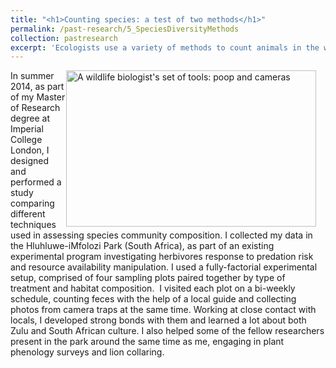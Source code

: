 ```yaml
---
title: "<h1>Counting species: a test of two methods</h1>"
permalink: /past-research/5_SpeciesDiversityMethods
collection: pastresearch
excerpt: 'Ecologists use a variety of methods to count animals in the wild. Often, choosing the 'best' one is tricky. This study compared two common techniques to count wildlife, to help researchers make an informed choice.'
---
```


<img src="../images/bio_tools.png" alt="A wildlife biologist's set of tools: poop and cameras" style = "width:400px;height:250px;margin-right:15px;float:right">

In summer 2014, as part of my Master of Research degree at Imperial College London, I designed and performed a study comparing different techniques used in assessing species community composition. I collected my data in the Hluhluwe-iMfolozi Park (South Africa), as part of an existing experimental program investigating herbivores response to predation risk and resource availability manipulation. I used a fully-factorial experimental setup, comprised of four sampling plots paired together by type of treatment and habitat composition.  I visited each plot on a bi-weekly schedule, counting feces with the help of a local guide and collecting photos from camera traps at the same time. Working at close contact with locals, I developed strong bonds with them and learned a lot about both Zulu and South African culture. I also helped some of the fellow researchers present in the park around the same time as me, engaging in plant phenology surveys and lion collaring.
